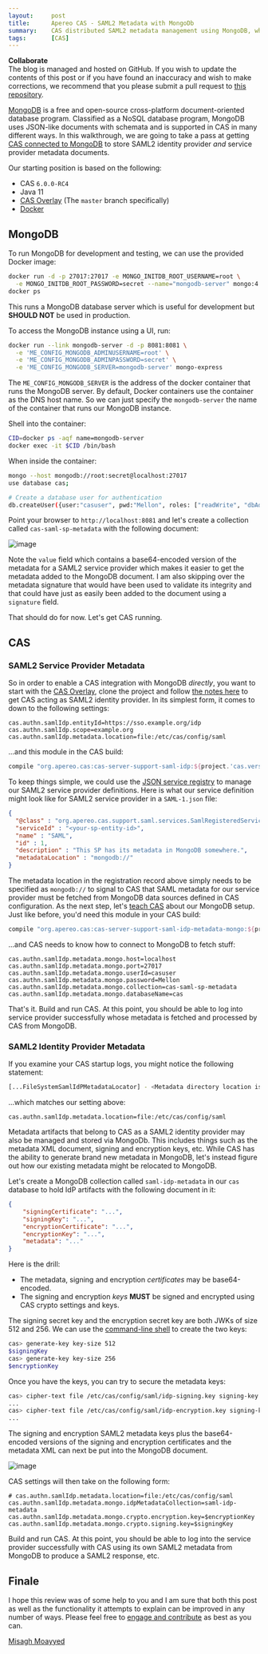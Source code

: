```yaml
---
layout:     post
title:      Apereo CAS - SAML2 Metadata with MongoDb
summary:    CAS distributed SAML2 metadata management using MongoDB, where you learn how to store metadata documents inside MongoDB for CAS as a SAML2 identity provider and all other registered SAML2 service providers.
tags:       [CAS]
---
```


<div class="alert alert-success">
  <strong>Collaborate</strong><br/>The blog is managed and hosted on GitHub. If you wish to update the contents of this post or if you have found an inaccuracy and wish to make corrections, we recommend that you please submit a pull request to <a href="https://github.com/apereo/apereo.github.io">this repository</a>.
</div>

[MongoDB](https://www.mongodb.com) is a free and open-source cross-platform document-oriented database program. Classified as a NoSQL database program, MongoDB uses JSON-like documents with schemata and is supported in CAS in many different ways. In this walkthrough, we are going to take a pass at getting [CAS connected to MongoDB](https://apereo.github.io/cas/development/installation/Configuring-SAML2-DynamicMetadata.html#mongodb) to store SAML2 identity provider *and* service provider metadata documents.

Our starting position is based on the following:

- CAS `6.0.0-RC4`
- Java 11
- [CAS Overlay](https://github.com/apereo/cas-overlay-template) (The `master` branch specifically)
- [Docker](https://www.docker.com/get-started)

## MongoDB

To run MongoDB for development and testing, we can use the provided Docker image:

```bash
docker run -d -p 27017:27017 -e MONGO_INITDB_ROOT_USERNAME=root \
  -e MONGO_INITDB_ROOT_PASSWORD=secret --name="mongodb-server" mongo:4.0-xenial
docker ps
```

This runs a MongoDB database server which is useful for development but **SHOULD NOT** be used in production.

To access the MongoDB instance using a UI, run:

```bash
docker run --link mongodb-server -d -p 8081:8081 \
  -e 'ME_CONFIG_MONGODB_ADMINUSERNAME=root' \
  -e 'ME_CONFIG_MONGODB_ADMINPASSWORD=secret' \
  -e 'ME_CONFIG_MONGODB_SERVER=mongodb-server' mongo-express
```

The `ME_CONFIG_MONGODB_SERVER` is the address of the docker container that runs the MongoDB server. By default, Docker containers use the container as the DNS host name. So we can just specify the `mongodb-server` the name of the container that runs our MongoDB instance. 


Shell into the container:

```bash
CID=docker ps -aqf name=mongodb-server
docker exec -it $CID /bin/bash
```

When inside the container:

```bash
mongo --host mongodb://root:secret@localhost:27017
use database cas;

# Create a database user for authentication
db.createUser({user:"casuser", pwd:"Mellon", roles: ["readWrite", "dbAdmin"]})
```

Point your browser to `http://localhost:8081` and let's create a collection called `cas-saml-sp-metadata` with the following document:

![image](https://user-images.githubusercontent.com/1205228/47908722-10576a80-dea3-11e8-82e1-b812c085d1c0.png)

Note the `value` field which contains a base64-encoded version of the metadata for a SAML2 service provider which makes it easier to get the metadata added to the MongoDB document. I am also skipping over the metadata signature that would have been used to validate its integrity and that could have just as easily been added to the document using a `signature` field.

That should do for now. Let's get CAS running.

## CAS

### SAML2 Service Provider Metadata

So in order to enable a CAS integration with MongoDB *directly*, you want to start with the [CAS Overlay](https://github.com/apereo/cas-overlay-template), clone the project and follow [the notes here](https://apereo.github.io/cas/development/installation/Configuring-SAML2-Authentication.html) to get CAS acting as SAML2 identity provider. In its simplest form, it comes to down to the following settings:

```properties
cas.authn.samlIdp.entityId=https://sso.example.org/idp
cas.authn.samlIdp.scope=example.org
cas.authn.samlIdp.metadata.location=file:/etc/cas/config/saml
```

...and this module in the CAS build:

```gradle
compile "org.apereo.cas:cas-server-support-saml-idp:${project.'cas.version'}"
```

To keep things simple, we could use the [JSON service registry](https://apereo.github.io/cas/development/services/JSON-Service-Management.html) to manage our SAML2 service provider definitions. Here is what our service definition might look like for SAML2 service provider in a `SAML-1.json` file:

```json
{
  "@class" : "org.apereo.cas.support.saml.services.SamlRegisteredService",
  "serviceId" : "<your-sp-entity-id>",
  "name" : "SAML",
  "id" : 1,
  "description" : "This SP has its metadata in MongoDB somewhere.",
  "metadataLocation" : "mongodb://"
}
```

The metadata location in the registration record above simply needs to be specified as `mongodb://` to signal to CAS that SAML metadata for our service provider must be fetched from MongoDB data sources defined in CAS configuration. As the next step, let's [teach CAS]((https://apereo.github.io/cas/development/installation/Configuring-SAML2-DynamicMetadata.html#mongodb)) about our MongoDB setup. Just like before, you'd need this module in your CAS build:

```gradle
compile "org.apereo.cas:cas-server-support-saml-idp-metadata-mongo:${project.'cas.version'}"
```

...and CAS needs to know how to connect to MongoDB to fetch stuff:

```properties
cas.authn.samlIdp.metadata.mongo.host=localhost
cas.authn.samlIdp.metadata.mongo.port=27017
cas.authn.samlIdp.metadata.mongo.userId=casuser
cas.authn.samlIdp.metadata.mongo.password=Mellon
cas.authn.samlIdp.metadata.mongo.collection=cas-saml-sp-metadata
cas.authn.samlIdp.metadata.mongo.databaseName=cas
```

That's it. Build and run CAS. At this point, you should be able to log into service provider successfully whose metadata is fetched and processed by CAS from MongoDB.


### SAML2 Identity Provider Metadata

If you examine your CAS startup logs, you might notice the following statement:

```bash
[...FileSystemSamlIdPMetadataLocator] - <Metadata directory location is at [/etc/cas/config/saml]>
```

...which matches our setting above:

```properties
cas.authn.samlIdp.metadata.location=file:/etc/cas/config/saml
```

Metadata artifacts that belong to CAS as a SAML2 identity provider may also be managed and stored via MongoDb. This includes things such as the metadata XML document, signing and encryption keys, etc. While CAS has the ability to generate brand new metadata in MongoDB, let's instead figure out how our existing metadata might be relocated to MongoDB.

Let's create a MongoDB collection called `saml-idp-metadata` in our `cas` database to hold IdP artifacts with the following document in it:

```json
{
    "signingCertificate": "...",
    "signingKey": "...",
    "encryptionCertificate": "...",
    "encryptionKey": "...",
    "metadata": "..."
}
```

Here is the drill:

- The metadata, signing and encryption *certificates* may be base64-encoded.
- The signing and encryption *keys* **MUST** be signed and encrypted using CAS crypto settings and keys.

The signing secret key and the encryption secret key are both JWKs of size 512 and 256. We can use the [command-line shell](https://apereo.github.io/cas/development/installation/Configuring-Commandline-Shell.html) to create the two keys:

```bash
cas> generate-key key-size 512
$signingKey
cas> generate-key key-size 256
$encryptionKey
```

Once you have the keys, you can try to secure the metadata keys:

```bash
cas> cipher-text file /etc/cas/config/saml/idp-signing.key signing-key $signingKey encryption-key $encryptionKey
...
cas> cipher-text file /etc/cas/config/saml/idp-encryption.key signing-key $signingKey encryption-key $encryptionKey
...
```

The signing and encryption SAML2 metadata keys plus the base64-encoded versions of the signing and encryption certificates and the metadata XML can next be put into the MongoDB document.

![image](https://user-images.githubusercontent.com/1205228/47927581-f2a4f800-ded8-11e8-8180-5e299be02114.png)

CAS settings will then take on the following form:

```properties
# cas.authn.samlIdp.metadata.location=file:/etc/cas/config/saml
cas.authn.samlIdp.metadata.mongo.idpMetadataCollection=saml-idp-metadata
cas.authn.samlIdp.metadata.mongo.crypto.encryption.key=$encryptionKey
cas.authn.samlIdp.metadata.mongo.crypto.signing.key=$signingKey
```

Build and run CAS. At this point, you should be able to log into the service provider successfully with CAS using its own SAML2 metadata from MongoDB to produce a SAML2 response, etc.

## Finale

I hope this review was of some help to you and I am sure that both this post as well as the functionality it attempts to explain can be improved in any number of ways. Please feel free to [engage and contribute](https://apereo.github.io/cas/developer/Contributor-Guidelines.html) as best as you can.

[Misagh Moayyed](https://twitter.com/misagh84)